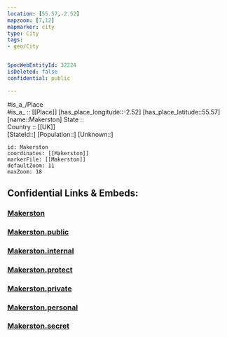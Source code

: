 ```yaml
---
location: [55.57,-2.52] 
mapzoom: [7,12] 
mapmarker: city 
type: City
tags:
- geo/City


SpocWebEntityId: 32224
isDeleted: false
confidential: public

---
```

#is_a_/Place  
#is_a_ :: [[Place]] 
[has_place_longitude::-2.52] 
[has_place_latitude::55.57] 
[name::Makerston] 
State ::  
Country :: [[UK]]  
[StateId::] 
[Population::] 
[Unknown::] 


```leaflet
id: Makerston
coordinates: [[Makerston]] 
markerFile: [[Makerston]] 
defaultZoom: 11 
maxZoom: 18
```


## Confidential Links & Embeds: 

### [Makerston](/_Standards/Earth/Continent/Europe/Europe~North/UK/Scotland/counties~Scotland/Scottish_Borders/cities~Scottish_Borders/Makerston.md) 

### [Makerston.public](/_public/Earth/Continent/Europe/Europe~North/UK/Scotland/counties~Scotland/Scottish_Borders/cities~Scottish_Borders/Makerston.public.md) 

### [Makerston.internal](/_internal/Earth/Continent/Europe/Europe~North/UK/Scotland/counties~Scotland/Scottish_Borders/cities~Scottish_Borders/Makerston.internal.md) 

### [Makerston.protect](/_protect/Earth/Continent/Europe/Europe~North/UK/Scotland/counties~Scotland/Scottish_Borders/cities~Scottish_Borders/Makerston.protect.md) 

### [Makerston.private](/_private/Earth/Continent/Europe/Europe~North/UK/Scotland/counties~Scotland/Scottish_Borders/cities~Scottish_Borders/Makerston.private.md) 

### [Makerston.personal](/_personal/Earth/Continent/Europe/Europe~North/UK/Scotland/counties~Scotland/Scottish_Borders/cities~Scottish_Borders/Makerston.personal.md) 

### [Makerston.secret](/_secret/Earth/Continent/Europe/Europe~North/UK/Scotland/counties~Scotland/Scottish_Borders/cities~Scottish_Borders/Makerston.secret.md)

